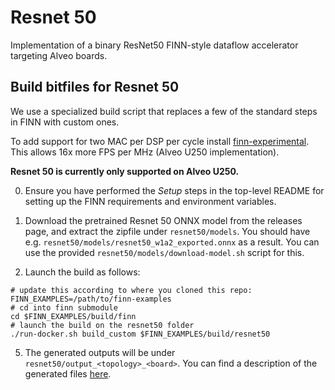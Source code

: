 # Resnet 50

Implementation of a binary ResNet50 FINN-style dataflow accelerator targeting Alveo boards.

## Build bitfiles for Resnet 50

We use a specialized build script that replaces a few of the standard steps
in FINN with custom ones.

To add support for two MAC per DSP per cycle install [
finn-experimental](https://github.com/Xilinx/finn-experimental). This allows 16x more FPS per MHz (Alveo U250 implementation).

**Resnet 50 is currently only supported on Alveo U250.**

0. Ensure you have performed the *Setup* steps in the top-level README for setting up the FINN requirements and environment variables.

1. Download the pretrained Resnet 50 ONNX model from the releases page, and extract
the zipfile under `resnet50/models`. You should have e.g. `resnet50/models∕resnet50_w1a2_exported.onnx` as a result.
You can use the provided `resnet50/models/download-model.sh` script for this.

2. Launch the build as follows:
```SHELL
# update this according to where you cloned this repo:
FINN_EXAMPLES=/path/to/finn-examples
# cd into finn submodule
cd $FINN_EXAMPLES/build/finn
# launch the build on the resnet50 folder
./run-docker.sh build_custom $FINN_EXAMPLES/build/resnet50
```

5. The generated outputs will be under `resnet50/output_<topology>_<board>`. You can find a description of the generated files [here](https://finn-dev.readthedocs.io/en/latest/command_line.html#simple-dataflow-build-mode).

<!-- ## Where did the ONNX model files come from? -->
